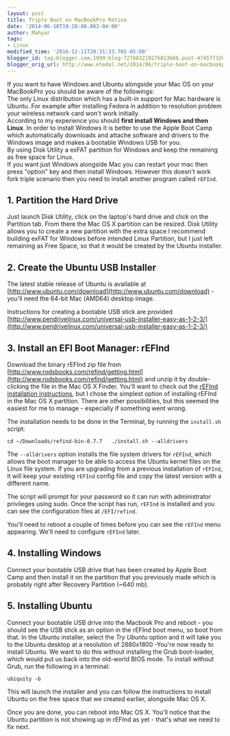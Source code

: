 ```yaml
---
layout: post
title: Triple Boot on MacBookPro Retina
date: '2014-06-10T19:28:00.002-04:00'
author: Mahyar
tags:
- Linux
modified_time: '2016-12-11T20:31:33.765-05:00'
blogger_id: tag:blogger.com,1999:blog-727803219276813688.post-474577320440422048
blogger_orig_url: http://www.etedal.net/2014/06/triple-boot-on-macbookpro-retina.html
---
```



If you want to have Windows and Ubuntu alongside your Mac OS on your MacBookPro you should be aware of the followings:  
The only Linux distribution which has a built-in support for Mac hardware is Ubuntu. For example after installing Fedora in addition to resolution problem your wireless network card won't work initially.  
According to my experience you should **first install Windows and then Linux**. In order to install Windows it is better to use the Apple Boot Camp which automatically downloads and attache software and drivers to the Windows image and makes a bootable Windows USB for you.  
By using Disk Utility a exFAT partition for Windows and keep the remaining as free space for Linux.  
If you want just Windows alongside Mac you can restart your mac then press "option" key and then install Windows. However this doesn't work fork triple scenario then you need to install another program called `rEFInd`.  
  
  

1\. Partition the Hard Drive
----------------------------

Just launch Disk Utility, click on the laptop's hard drive and click on the Partition tab. From there the Mac OS X partition can be resized. Disk Utility allows you to create a new partition with the extra space I recommend building exFAT for Windows before intended Linux Partition, but I just left remaining as Free Space, so that it would be created by the Ubuntu installer.  
  

2\. Create the Ubuntu USB Installer
-----------------------------------

The latest stable release of Ubuntu is available at [http://www.ubuntu.com/download](http://www.ubuntu.com/download) - you'll need the 64-bit Mac (AMD64) desktop image.  
  
Instructions for creating a bootable USB stick are provided [http://www.pendrivelinux.com/universal-usb-installer-easy-as-1-2-3/](http://www.pendrivelinux.com/universal-usb-installer-easy-as-1-2-3/)  
  
  

3\. Install an EFI Boot Manager: rEFInd
---------------------------------------

Download the binary rEFInd zip file from [http://www.rodsbooks.com/refind/getting.html](http://www.rodsbooks.com/refind/getting.html) and unzip it by double-clicking the file in the Mac OS X Finder. You'll want to check out the [rEFInd installation instructions](http://www.rodsbooks.com/refind/installing.html), but I chose the simplest option of installing rEFInd in the Mac OS X partition. There are other possibilities, but this seemed the easiest for me to manage - especially if something went wrong.  
  
The installation needs to be done in the Terminal, by running the `install.sh` script:  
```
cd ~/Downloads/refind-bin-0.7.7   ./install.sh --alldrivers
```
  
The `--alldrivers` option installs the file system drivers for `rEFInd`, which allows the boot manager to be able to access the Ubuntu kernel files on the Linux file system. If you are upgrading from a previous installation of `rEFInd`, it will keep your existing `rEFInd` config file and copy the latest version with a different name.  
  
The script will prompt for your password so it can run with administrator privileges using sudo. Once the script has run, `rEFInd` is installed and you can see the configuration files at `/EFI/refind`.  
  
You'll need to reboot a couple of times before you can see the `rEFInd` menu appearing. We'll need to configure `rEFInd` later.  

4\. Installing Windows
----------------------
Connect your bootable USB drive that has been created by Apple Boot Camp and then install it on the partition that you previously made which is probably right after Recovery Partition (~640 mb).


5\. Installing Ubuntu
---------------------
Connect your bootable USB drive into the Macbook Pro and reboot - you should see the USB stick as an option in the rEFInd boot menu, so boot from that. In the Ubuntu installer, select the _Try Ubuntu_ option and it will take you to the Ubuntu desktop at a resolution of 2880x1800 -You're now ready to install Ubuntu. We want to do this without installing the Grub boot-loader, which would put us back into the old-world BIOS mode. To install without Grub, run the following in a terminal:  
```
ubiquity -b  
```
This will launch the installer and you can follow the instructions to install Ubuntu on the free space that we created earlier, alongside Mac OS X.

Once you are done, you can reboot into Mac OS X. You'll notice that the Ubuntu partition is not showing up in rEFInd as yet - that's what we need to fix next.
